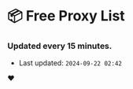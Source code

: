 # :package: Free Proxy List
### Updated every 15 minutes.

- Last updated: `2024-09-22 02:42`

:heart:
